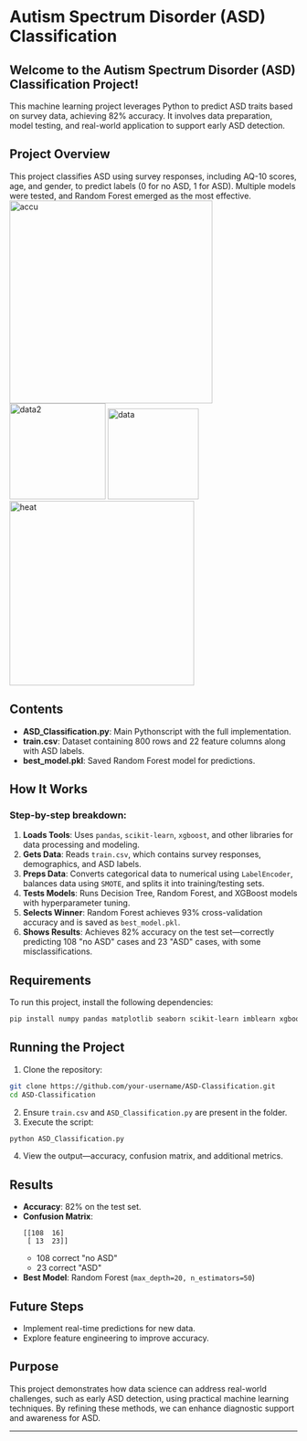 # Autism Spectrum Disorder (ASD) Classification

## Welcome to the Autism Spectrum Disorder (ASD) Classification Project!
This machine learning project leverages Python to predict ASD traits based on survey data, achieving 82% accuracy. It involves data preparation, model testing, and real-world application to support early ASD detection.

## Project Overview
This project classifies ASD using survey responses, including AQ-10 scores, age, and gender, to predict labels (0 for no ASD, 1 for ASD). Multiple models were tested, and Random Forest emerged as the most effective.
<img width="355" alt="accu" src="https://github.com/user-attachments/assets/80f112c9-b2af-44ef-92d1-aa08cb90897e" />
<img width="168" alt="data2" src="https://github.com/user-attachments/assets/5e8c18a9-3f74-4495-83ae-0ed99bdf853e" />
<img width="159" alt="data" src="https://github.com/user-attachments/assets/1a49cff5-13aa-43af-bfc6-59a774a205ff" />
<img width="323" alt="heat" src="https://github.com/user-attachments/assets/57b83425-fc16-4f0e-8416-e78752c5c59d" />

## Contents
- **ASD_Classification.py**: Main Pythonscript with the full implementation.
- **train.csv**: Dataset containing 800 rows and 22 feature columns along with ASD labels.
- **best_model.pkl**: Saved Random Forest model for predictions.

## How It Works
### Step-by-step breakdown:
1. **Loads Tools**: Uses `pandas`, `scikit-learn`, `xgboost`, and other libraries for data processing and modeling.
2. **Gets Data**: Reads `train.csv`, which contains survey responses, demographics, and ASD labels.
3. **Preps Data**: Converts categorical data to numerical using `LabelEncoder`, balances data using `SMOTE`, and splits it into training/testing sets.
4. **Tests Models**: Runs Decision Tree, Random Forest, and XGBoost models with hyperparameter tuning.
5. **Selects Winner**: Random Forest achieves 93% cross-validation accuracy and is saved as `best_model.pkl`.
6. **Shows Results**: Achieves 82% accuracy on the test set—correctly predicting 108 "no ASD" cases and 23 "ASD" cases, with some misclassifications.

## Requirements
To run this project, install the following dependencies:
```bash
pip install numpy pandas matplotlib seaborn scikit-learn imblearn xgboost
```

## Running the Project
1. Clone the repository:
```bash
git clone https://github.com/your-username/ASD-Classification.git
cd ASD-Classification
```
2. Ensure `train.csv` and `ASD_Classification.py` are present in the folder.
3. Execute the script:
```bash
python ASD_Classification.py
```
4. View the output—accuracy, confusion matrix, and additional metrics.

## Results
- **Accuracy**: 82% on the test set.
- **Confusion Matrix**:
  ```
  [[108  16]
   [ 13  23]]
  ```
  - 108 correct "no ASD"
  - 23 correct "ASD"
- **Best Model**: Random Forest (`max_depth=20, n_estimators=50`)

## Future Steps
- Implement real-time predictions for new data.
- Explore feature engineering to improve accuracy.

## Purpose
This project demonstrates how data science can address real-world challenges, such as early ASD detection, using practical machine learning techniques. By refining these methods, we can enhance diagnostic support and awareness for ASD.

---
